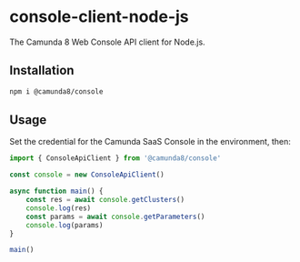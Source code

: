 # console-client-node-js

The Camunda 8 Web Console API client for Node.js.

## Installation

```bash
npm i @camunda8/console
```

## Usage

Set the credential for the Camunda SaaS Console in the environment, then:

```typescript
import { ConsoleApiClient } from '@camunda8/console'

const console = new ConsoleApiClient()

async function main() {
	const res = await console.getClusters()
	console.log(res)
	const params = await console.getParameters()
	console.log(params)
}

main()
```
